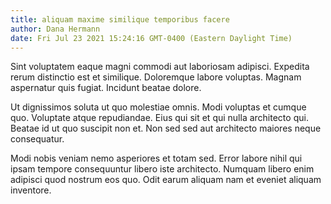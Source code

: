 ```yaml
---
title: aliquam maxime similique temporibus facere
author: Dana Hermann
date: Fri Jul 23 2021 15:24:16 GMT-0400 (Eastern Daylight Time)
---
```

Sint voluptatem eaque magni commodi aut laboriosam adipisci. Expedita rerum distinctio est et similique. Doloremque labore voluptas. Magnam aspernatur quis fugiat. Incidunt beatae dolore.

 Ut dignissimos soluta ut quo molestiae omnis. Modi voluptas et cumque quo. Voluptate atque repudiandae. Eius qui sit et qui nulla architecto qui. Beatae id ut quo suscipit non et. Non sed sed aut architecto maiores neque consequatur.

 Modi nobis veniam nemo asperiores et totam sed. Error labore nihil qui ipsam tempore consequuntur libero iste architecto. Numquam libero enim adipisci quod nostrum eos quo. Odit earum aliquam nam et eveniet aliquam inventore.